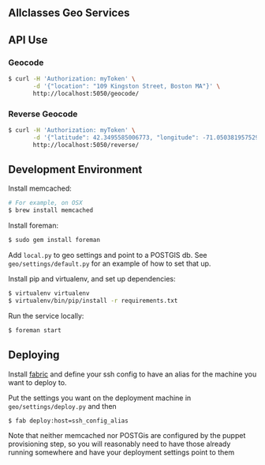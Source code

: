 Allclasses Geo Services
-----------------------

## API Use

### Geocode

```bash
$ curl -H 'Authorization: myToken' \
       -d '{"location": "109 Kingston Street, Boston MA"}' \
       http://localhost:5050/geocode/
```

### Reverse Geocode

```bash
$ curl -H 'Authorization: myToken' \
       -d '{"latitude": 42.3495585006773, "longitude": -71.0503819575293}' \
       http://localhost:5050/reverse/
```


## Development Environment

Install memcached:

```bash
# For example, on OSX
$ brew install memcached
```

Install foreman:

```bash
$ sudo gem install foreman
```

Add `local.py` to geo settings and point to a POSTGIS db.  See
`geo/settings/default.py` for an example of how to set that up.

Install pip and virtualenv, and set up dependencies:

```bash
$ virtualenv virtualenv
$ virtualenv/bin/pip/install -r requirements.txt
```

Run the service locally:

```bash
$ foreman start
```


## Deploying

Install [fabric](http://www.fabfile.org/) and define your ssh config to have
an alias for the machine you want to deploy to.

Put the settings you want on the deployment machine in `geo/settings/deploy.py`
and then

```bash
$ fab deploy:host=ssh_config_alias
```

Note that neither memcached nor POSTGis are configured by the puppet
provisioning step, so you will reasonably need to have those already running
somewhere and have your deployment settings point to them
